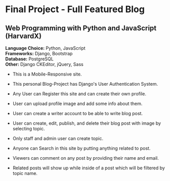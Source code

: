 # Final Project - Full Featured Blog

## Web Programming with Python and JavaScript (HarvardX)

<b>Language Choice:</b> Python, JavaScript <br>
<b>Frameworks:</b> Django, Bootstrap <br>
<b>Database:</b> PostgreSQL <br>
<b>Other:</b> Django CKEditor, jQuery, Sass <br>

* This is a Mobile-Responsive site.

* This personal Blog-Project has Django's User Authentication System.

* Any User can Register this site and can create their own profile.

* User can upload profile image and add some info about them.

* User can create a writer account to be able to write blog post.

* User can create, edit, publish, and delete their blog post with image by selecting topic.

* Only staff and admin user can create topic.

* Anyone can Search in this site by putting anything related to post.

* Viewers can comment on any post by providing their name and email.

* Related posts will show up while inside of a post which will be filtered by topic name.
